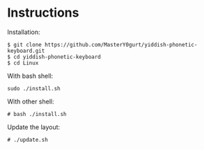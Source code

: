 # Instructions

Installation:

    $ git clone https://github.com/MasterY0gurt/yiddish-phonetic-keyboard.git
    $ cd yiddish-phonetic-keyboard
    $ cd Linux



With bash shell:

    sudo ./install.sh



With other shell:

    # bash ./install.sh

Update the layout:

    # ./update.sh
